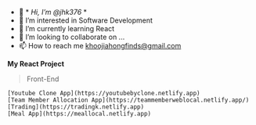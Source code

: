 
- 👋 * *Hi, I’m @jhk376* *
- 👀 I’m interested in Software Development
- 🌱 I’m currently learning React
- 💞️ I’m looking to collaborate on ...
- 📫 How to reach me [khoojiahongfinds@gmail.com](khoojiahongfinds@gmail.com)

**My React Project**
>Front-End
```
[Youtube Clone App](https://youtubebyclone.netlify.app)
[Team Member Allocation App](https://teammemberweblocal.netlify.app/)
[Trading](https://tradingk.netlify.app)
[Meal App](https://meallocal.netlify.app)
```

<!---
jhk376/jhk376 is a ✨ special ✨ repository because its `README.md` (this file) appears on your GitHub profile.
You can click the Preview link to take a look at your changes.
--->
